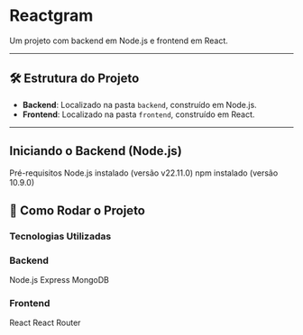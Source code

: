 # Reactgram

Um projeto com backend em Node.js e frontend em React.

---

## 🛠 Estrutura do Projeto

- **Backend**: Localizado na pasta `backend`, construído em Node.js.
- **Frontend**: Localizado na pasta `frontend`, construído em React.

---
## Iniciando o Backend (Node.js)
Pré-requisitos
Node.js instalado (versão v22.11.0)
npm instalado (versão 10.9.0)

## 🚀 Como Rodar o Projeto

### Tecnologias Utilizadas
### Backend
Node.js
Express
MongoDB
### Frontend
React
React Router
